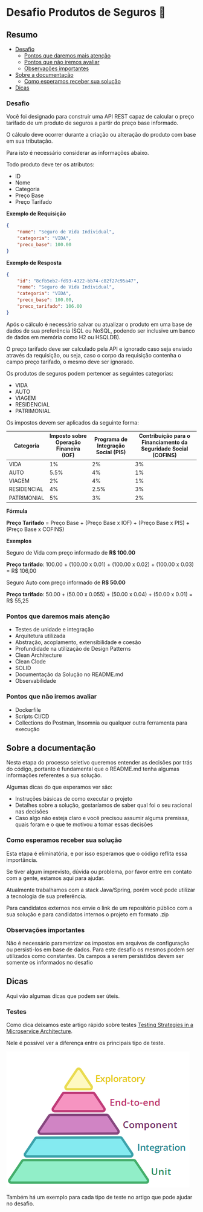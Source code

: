 # Desafio Produtos de Seguros 🚀

## Resumo
* [Desafio](#desafio)
    * [Pontos que daremos mais atenção](#pontos_atencao)
    * [Pontos que não iremos avaliar](#pontos_sem_avaliacao)
    * [Observações importantes](#observacoes)
* [Sobre a documentação](#about_docs)
    * [Como esperamos receber sua solução](#como_esperamos_receber)
* [Dicas](#dicas)

### <a name="desafio">Desafio</a>
Você foi designado para construir uma API REST capaz de calcular o preço tarifado de um produto de seguros a partir do preço base informado.

O cálculo deve ocorrer durante a criação ou alteração do produto com base em sua tributação.

Para isto é necessário considerar as informações abaixo.

Todo produto deve ter os atributos:
- ID
- Nome
- Categoria
- Preço Base
- Preço Tarifado

**Exemplo de Requisição**

```json
{
    "nome": "Seguro de Vida Individual",
    "categoria": "VIDA",
    "preco_base": 100.00
}
```

**Exemplo de Resposta**

```json
{
    "id": "8cfb5eb2-fd93-4322-bb74-c82f27c95a47",
    "nome": "Seguro de Vida Individual",
    "categoria": "VIDA",
    "preco_base": 100.00,
    "preco_tarifado": 106.00
}
```

Após o cálculo é necessário salvar ou atualizar o produto em uma base de dados de sua preferência (SQL ou NoSQL, podendo ser inclusive um banco de dados em memória como H2 ou HSQLDB).

O preço tarifado deve ser calculado pela API e ignorado caso seja enviado através da requisição, ou seja, caso o corpo da requisição contenha o campo preço tarifado, o mesmo deve ser ignorado.

Os produtos de seguros podem pertencer as seguintes categorias:
- VIDA
- AUTO
- VIAGEM
- RESIDENCIAL
- PATRIMONIAL
  
Os impostos devem ser aplicados da seguinte forma:


| **Categoria** | **Imposto sobre Operação Finaneira (IOF)** | **Programa de Integração Social (PIS)** | **Contribuição para o Financiamento da Seguridade Social (COFINS)** |
|---------------|--------------------------------------------|-----------------------------------------|----------------------------------------------------------------|
| VIDA          | 1%                                         | 2%                                      | 3%                                                             |
| AUTO          | 5.5%                                       | 4%                                      | 1%                                                             |
| VIAGEM        | 2%                                         | 4%                                      | 1%                                                             |
| RESIDENCIAL   | 4%                                         | 2.5%                                    | 3%                                                             |
| PATRIMONIAL   | 5%                                         | 3%                                      | 2%                                                             |


**Fórmula**

**Preço Tarifado** = Preço Base + (Preço Base x IOF) + (Preço Base x PIS) + (Preço Base x COFINS)

**Exemplos**

Seguro de Vida com preço informado de **R$ 100.00**

**Preço tarifado**: 100.00 + (100.00 x 0.01) + (100.00 x 0.02) + (100.00 x 0.03) = R$ 106,00

Seguro Auto com preço informado de **R$ 50.00**

**Preço tarifado**: 50.00 + (50.00 x 0.055) + (50.00 x 0.04) + (50.00 x 0.01) = R$ 55,25

### <a name="pontos_atencao">Pontos que daremos mais atenção</a>
- Testes de unidade e integração
- Arquitetura utilizada
- Abstração, acoplamento, extensibilidade e coesão
- Profundidade na utilização de Design Patterns
- Clean Architecture
- Clean Clode
- SOLID
- Documentação da Solução no README.md
- Observabilidade

### <a name="pontos_sem_avaliacao">Pontos que não iremos avaliar</a>
- Dockerfile
- Scripts CI/CD
- Collections do Postman, Insomnia ou qualquer outra ferramenta para execução

## <a name="about_docs">Sobre a documentação</a>
Nesta etapa do processo seletivo queremos entender as decisões por trás do código, portanto é fundamental que o README.md tenha algumas informações referentes a sua solução.

Algumas dicas do que esperamos ver são:
- Instruções básicas de como executar o projeto
- Detalhes sobre a solução, gostaríamos de saber qual foi o seu racional nas decisões
- Caso algo não esteja claro e você precisou assumir alguma premissa, quais foram e o que te motivou a tomar essas decisões

### <a name="como_esperamos_receber">Como esperamos receber sua solução</a>
Esta etapa é eliminatória, e por isso esperamos que o código reflita essa importância.

Se tiver algum imprevisto, dúvida ou problema, por favor entre em contato com a gente, estamos aqui para ajudar.

Atualmente trabalhamos com a stack Java/Spring, porém você pode utilizar a tecnologia de sua preferência.

Para candidatos externos nos envie o link de um repositório público com a sua solução e para candidatos internos o projeto em formato .zip

### <a name="observacoes">Observações importantes</a>

Não é necessário parametrizar os impostos em arquivos de configuração ou persisti-los em base de dados. Para este desafio os mesmos podem ser utilizados como constantes. 
Os campos a serem persistidos devem ser somente os informados no <a name="desafio">desafio</a>

## <a name="dicas">Dicas</a>

Aqui vão algumas dicas que podem ser úteis.

### <a name="testes">Testes</a>
Como dica deixamos este artigo rápido sobre testes [Testing Strategies in a Microservice Architecture](https://martinfowler.com/articles/microservice-testing/).

Nele é possível ver a diferença entre os principais tipo de teste.

<img src="assets/img/piramide.png" alt="Piramide" title="Piramide">

Também há um exemplo para cada tipo de teste no artigo que pode ajudar no desafio.
